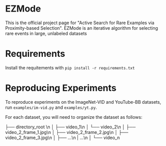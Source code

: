 # EZMode
This is the official project page for "Active Search for Rare Examples via Proximity-based Selection". EZMode is an iterative algorithm for selecting rare events in large, unlabeled datasets

# Requirements
Install the requitements with `pip install -r requirements.txt`

# Reproducing Experiments

To reproduce experiments on the ImageNet-VID and YouTube-BB datasets, run `examples/im-vid.py` and `examples/yt.py`.

For each dataset, you will need to organize the dataset as follows: 

├── directory\_root \n
│   ├── video\_1\n
│   └── video\_2\n
│		├── video\_2\_frame\_1.jpg\n
│		├── video\_2\_frame\_2.jpg\n
│		├── video\_2\_frame\_3.jpg\n
│		├── ...\n
|	...\n
│   └── video\_n

